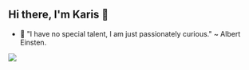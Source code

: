 ## Hi there, I'm Karis 👋

- 🔭 "I have no special talent, I am just passionately curious." ~ Albert Einsten.

<!-- <a href="https://github.com/Carrieukie"> -->
<!-- <img align="center" alt="Kariuki's Github Stats" src="https://github-readme-stats.codestackr.vercel.app/api?username=Carrieukie&show_icons=true&hide_border=true&count_private=true&include_all_commits=true&theme=radical" /></a> -->
<a href="https://github.com/Carrieuke">
  <img align="center" src="https://github-readme-stats.anuraghazra1.vercel.app/api/top-langs/?username=Cariukie&layout=compact&theme=radical" />
</a>
